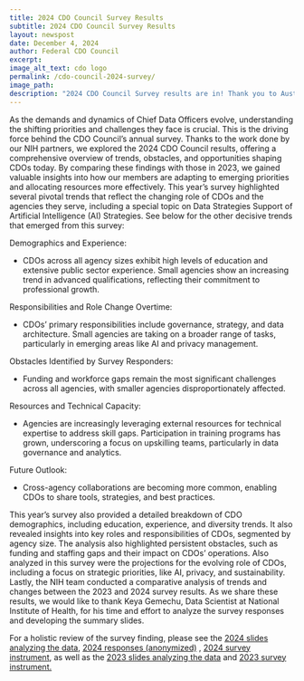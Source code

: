 ```yaml
---
title: 2024 CDO Council Survey Results
subtitle: 2024 CDO Council Survey Results
layout: newspost
date: December 4, 2024
author: Federal CDO Council
excerpt:
image_alt_text: cdo logo
permalink: /cdo-council-2024-survey/
image_path:
description: "2024 CDO Council Survey results are in! Thank you to Austin Bazydlo and Keya Gemechu of NIH’s Data Science and AI Application Branch for volunteering your expertise to analyze this year’s results! See more below."
---
```

As the demands and dynamics of Chief Data Officers evolve, understanding the shifting priorities and challenges they face is crucial. This is the driving force behind the CDO Council’s annual survey. Thanks to the work done by our NIH partners, we explored the 2024 CDO Council results, offering a comprehensive overview of trends, obstacles, and opportunities shaping CDOs today. By comparing these findings with those in 2023, we gained valuable insights into how our members are adapting to emerging priorities and allocating resources more effectively. This year’s survey highlighted several pivotal trends that reflect the changing role of CDOs and the agencies they serve, including a special topic on Data Strategies Support of Artificial Intelligence (AI) Strategies. See below for the other decisive trends that emerged from this survey:

Demographics and Experience:
- CDOs across all agency sizes exhibit high levels of education and extensive public sector experience. Small agencies show an increasing trend in advanced qualifications, reflecting their commitment to professional growth.  

Responsibilities and Role Change Overtime:
- CDOs’ primary responsibilities include governance, strategy, and data architecture. Small agencies are taking on a broader range of tasks, particularly in emerging areas like AI and privacy management.  

Obstacles Identified by Survey Responders:
- Funding and workforce gaps remain the most significant challenges across all agencies, with smaller agencies disproportionately affected.  

Resources and Technical Capacity:
- Agencies are increasingly leveraging external resources for technical expertise to address skill gaps. Participation in training programs has grown, underscoring a focus on upskilling teams, particularly in data governance and analytics.  

Future Outlook:
- Cross-agency collaborations are becoming more common, enabling CDOs to share tools, strategies, and best practices.

This year’s survey also provided a detailed breakdown of CDO demographics, including education, experience, and diversity trends. It also revealed insights into key roles and responsibilities of CDOs, segmented by agency size. The analysis also highlighted persistent obstacles, such as funding and staffing gaps and their impact on CDOs’ operations. Also analyzed in this survey were the projections for the evolving role of CDOs, including a focus on strategic priorities, like AI, privacy, and sustainability. Lastly, the NIH team conducted a comparative analysis of trends and changes between the 2023 and 2024 survey results. As we share these results, we would like to thank Keya Gemechu, Data Scientist at National Institute of Health, for his time and effort to analyze the survey responses and developing the summary slides.

For a holistic review of the survey finding, please see the [2024 slides analyzing the data]({{site.baseurl}}/assets/documents/2024-CDO-Council-Survey-Results.pdf), [2024 responses (anonymized)]({{site.baseurl}}/assets/documents/2024-Responses-Anonymized.xlsx)
, [2024 survey instrument]({{site.baseurl}}/assets/documents/2024-survey-instrument.pdf), as well as the [2023 slides analyzing the data]({{site.baseurl}}/assets/documents/cdoc_final_10_26_2023.pdf) and [2023 survey instrument.]({{site.baseurl}}/assets/documents/CDO%20Survey-Summer%202023.pdf)



